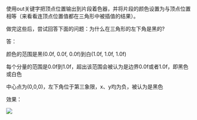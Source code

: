 使用out关键字把顶点位置输出到片段着色器，并将片段的颜色设置为与顶点位置相等（来看看连顶点位置值都在三角形中被插值的结果）。

做完这些后，尝试回答下面的问题：为什么在三角形的左下角是黑的?



答：

颜色的范围是黑(0.0f, 0.0f, 0.0f)到白(1.0f, 1.0f, 1.0f)

每个分量的范围是0.0f到1.0f，超出该范围会被认为是边界0.0f或者1.0f，即黑色或白色

中心点为(0,0,0)，左下角位于第三象限，x、y均为负，被认为是黑色



效果：

![](https://github.com/Kevincyc99/Images-Store/raw/main/LearnOpenGL/Results/11_Exercise2_3.png)